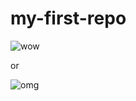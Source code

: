 # my-first-repo

![wow](https://jellyfishwarehouse.com/cdn/shop/products/MarbledJellyfishSquare_1200x1200.png?v=1646340874)

or

![omg](my-first-repo/star.jpeg)